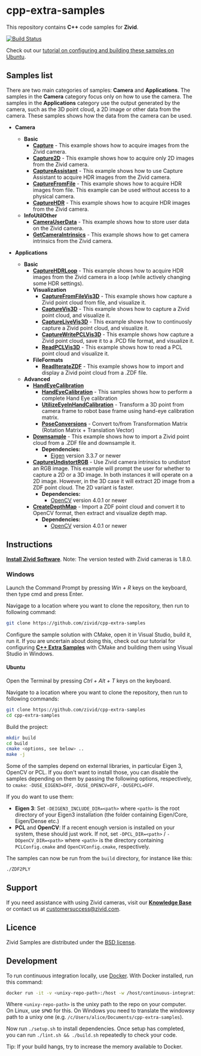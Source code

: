 # cpp-extra-samples

This repository contains  **C++** code samples for **Zivid**.

[![Build Status][ci-badge]][ci-url]

Check out our [tutorial on configuring and building these samples on Ubuntu](https://zivid.atlassian.net/wiki/spaces/ZividKB/pages/59441336/Configure+C+Samples+with+CMake+and+then+build+them+using+make+in+Ubuntu).

## Samples list

There are two main categories of samples: **Camera** and **Applications**. The samples in the **Camera** category focus only on how to use the camera. The samples in the **Applications** category use the output generated by the camera, such as the 3D point cloud, a 2D image or other data from the camera. These samples shows how the data from the camera can be used.

- **Camera**
  - **Basic**
    - [**Capture**][Capture-url] - This example shows how to acquire images from the Zivid camera.
    - [**Capture2D**][Capture2D-url] - This example shows how to acquire only 2D images from the Zivid camera.
    - [**CaptureAssistant**][CaptureAssistant-url] - This example shows how to use Capture Assistant to acquire HDR images from the Zivid camera.
    - [**CaptureFromFile**][CaptureFromFile-url] - This example shows how to acquire HDR images from file. This example can be used without access to a physical camera.
    - [**CaptureHDR**][CaptureHDR-url] - This example shows how to acquire HDR images from the Zivid camera.
  - **InfoUtilOther**
    - [**CameraUserData**][CameraUserData-url] - This example shows how to store user data on the Zivid camera.
    - [**GetCameraIntrinsics**][GetCameraIntrinsics-url] - This example shows how to get camera intrinsics from the Zivid camera.

- **Applications**
  - **Basic**
    - [**CaptureHDRLoop**][CaptureHDRLoop-url] - This example shows how to acquire HDR images from the Zivid camera in a loop (while actively changing some HDR settings).
    - **Visualization**
      - [**CaptureFromFileVis3D**][CaptureFromFileVis3D-url] - This example shows how capture a Zivid point cloud from file, and visualize it.
      - [**CaptureVis3D**][CaptureVis3D-url] - This example shows how to capture a Zivid point cloud, and visualize it.
      - [**CaptureLiveVis3D**][CaptureLiveVis3D-url] - This example shows how to continuosly capture a Zivid point cloud, and visualize it.
      - [**CaptureWritePCLVis3D**][CaptureWritePCLVis3D-url] - This example shows how capture a Zivid point cloud, save it to a .PCD file format, and visualize it.
      - [**ReadPCLVis3D**][ReadPCLVis3D-url] - This example shows how to read a PCL point cloud and visualize it.
    - **FileFormats**
      - [**ReadIterateZDF**][ReadIterateZDF-url] - This example shows how to import and display a Zivid point cloud from a .ZDF file.
  - **Advanced**
    - [**HandEyeCalibration**][HandEyeCalibration-url]
      - [**HandEyeCalibration**][HandEyeCalibrationSample-url] - This samples shows how to perform a complete Hand Eye calibration
      - [**UtilizeEyeInHandCalibration**][UtilizeEyeInHandCalibration-url] - Transform a 3D point from camera frame to robot base frame using hand-eye calibration matrix.
      - [**PoseConversions**][PoseConversions-url] - Convert to/from Transformation Matrix (Rotation Matrix + Translation Vector)
    - [**Downsample**][Downsample-url]  - This example shows how to import a Zivid point cloud from a .ZDF file and downsample it.
      - **Dependencies:**
        - [Eigen](http://eigen.tuxfamily.org/) version 3.3.7 or newer
    - [**CaptureUndistortRGB**][CaptureUndistortRGB-url] - Use Zivid camera intrinsics to undistort an RGB image. This example will prompt the user for whether to capture a 2D or a 3D image. In both instances it will operate on a 2D image. However, in the 3D case it will extract 2D image from a ZDF point cloud. The 2D variant is faster.
      - **Dependencies:**
        - [OpenCV](https://opencv.org/) version 4.0.1 or newer
    - [**CreateDepthMap**][CreateDepthMap-url] - Import a ZDF point cloud and convert it to OpenCV format, then extract and visualize depth map.
      - **Dependencies:**
        - [OpenCV](https://opencv.org/) version 4.0.1 or newer

## Instructions

[**Install Zivid Software**](https://zivid.atlassian.net/wiki/spaces/ZividKB/pages/59080712/Zivid+Software+Installation).
Note: The version tested with Zivid cameras is 1.8.0.

### Windows

Launch the Command Prompt by pressing *Win + R* keys on the keyboard, then type cmd and press Enter.

Navigage to a location where you want to clone the repository, then run to following command:

```bash
git clone https://github.com/zivid/cpp-extra-samples
```

[comment]: <> (Choose a sample solution and configure it with CMake.)
[comment]: <> (Launch Visual Studio, open, build, and run the sample solution.)

Configure the sample solution with CMake, open it in Visual Studio, build it, run it. If you are uncertain about doing this, check out our tutorial for configuring [**C++ Extra Samples**](https://zivid.atlassian.net/wiki/spaces/ZividKB/pages/61472793/Configure+C+Extra+Samples+with+CMake+and+build+them+using+Visual+Studio+in+Windows) with CMake and building them using Visual Studio in Windows.

#### Ubuntu

Open the Terminal by pressing *Ctrl + Alt + T* keys on the keyboard.

Navigate to a location where you want to clone the repository, then run to following commands:

```bash
git clone https://github.com/zivid/cpp-extra-samples
cd cpp-extra-samples
```

Build the project:

```bash
mkdir build
cd build
cmake <options, see below> ..
make -j
```

Some of the samples depend on external libraries, in particular Eigen 3, OpenCV or PCL. If you don't want to install those, you can disable the samples depending on them by passing the following options, respectively, to `cmake`: `-DUSE_EIGEN3=OFF`, `-DUSE_OPENCV=OFF`, `-DUSEPCL=OFF`.

If you do want to use them:

- **Eigen 3**: Set `-DEIGEN3_INCLUDE_DIR=<path>` where `<path>` is the root directory of your Eigen3 installation (the folder containing Eigen/Core, Eigen/Dense etc.)
- **PCL** and **OpenCV**: If a recent enough version is installed on your system, these should just work. If not, set `-DPCL_DIR=<path>` / `-DOpenCV_DIR=<path>` where `<path>` is the directory containing `PCLConfig.cmake` and `OpenCVConfig.cmake`, respectively.

The samples can now be run from the `build` directory, for instance like this:

```bash
./ZDF2PLY
```

## Support

If you need assistance with using Zivid cameras, visit our [**Knowledge Base**](https://help.zivid.com/) or contact us at [customersuccess@zivid.com](mailto:customersuccess@zivid.com).

## Licence

Zivid Samples are distributed under the [BSD license](https://github.com/zivid/cpp-extra-samples/blob/master/LICENSE).

## Development

To run continuous integration locally, use [Docker](https://www.docker.com). With Docker installed, run this command:

```bash
docker run -it -v <unixy-repo-path>:/host -w /host/continuous-integration/linux ubuntu:18.04
```

Where `<unixy-repo-path>` is the unixy path to the repo on your computer. On Linux, use `$PWD` for this. On Windows you need to translate the windowsy path to a unixy one (e.g. `/c/Users/alice/Documents/cpp-extra-samples`).

Now run `./setup.sh` to install dependencies. Once setup has completed, you can run `./lint.sh && ./build.sh` repeatedly to check your code.

Tip: If your build hangs, try to increase the memory available to Docker.

[ci-badge]: https://img.shields.io/azure-devops/build/zivid-devops/5e76c4a5-26ad-4cbb-8ab5-b9588e1ed2b2/4
[ci-url]: https://dev.azure.com/zivid-devops/cpp-extra-samples/_build/latest?definitionId=4&branchName=master
[Capture-url]: https://github.com/zivid/cpp-extra-samples/tree/master/source/Camera/Basic/Capture/Capture.cpp
[Capture2D-url]: https://github.com/zivid/cpp-extra-samples/tree/master/source/Camera/Basic/Capture2D/Capture2D.cpp
[CaptureAssistant-url]: https://github.com/zivid/cpp-extra-samples/tree/master/source/Camera/Basic/CaptureAssistant/CaptureAssistant.cpp
[CaptureFromFile-url]: https://github.com/zivid/cpp-extra-samples/tree/master/source/Camera/Basic/CaptureFromFile/CaptureFromFile.cpp
[CaptureHDR-url]: https://github.com/zivid/cpp-extra-samples/tree/master/source/Camera/Basic/CaptureHDR/CaptureHDR.cpp
[CameraUserData-url]: https://github.com/zivid/cpp-extra-samples/tree/master/source/Camera/InfoUtilOther/CameraUserData/CameraUserData.cpp
[GetCameraIntrinsics-url]: https://github.com/zivid/cpp-extra-samples/tree/source/master/Camera/InfoUtilOther/GetCameraIntrinsics/GetCameraIntrinsics.cpp
[CaptureHDRLoop-url]: https://github.com/zivid/cpp-extra-samples/tree/master/source/Applications/Basic/Visualization/CaptureHDRLoop/CaptureHDRLoop.cpp
[CaptureFromFileVis3D-url]: https://github.com/zivid/cpp-extra-samples/blob/master/source/Applications/Basic/Visualization/CaptureFromFileVis3D/CaptureFromFileVis3D.cpp
[CaptureVis3D-url]: https://github.com/zivid/cpp-extra-samples/blob/master/source/Applications/Basic/Visualization/CaptureVis3D/CaptureVis3D.cpp
[CaptureLiveVis3D-url]: https://github.com/zivid/cpp-extra-samples/blob/master/source/Applications/Basic/Visualization/CaptureLiveVis3D/CaptureLiveVis3D.cpp
[CaptureWritePCLVis3D-url]: https://github.com/zivid/cpp-extra-samples/blob/master/source/Applications/Basic/Visualization/CaptureWritePCLVis3D/CaptureWritePCLVis3D.cpp
[ReadPCLVis3D-url]: https://github.com/zivid/cpp-extra-samples/blob/master/source/Applications/Basic/Visualization/ReadPCLVis3D/ReadPCLVis3D.cpp
[ReadIterateZDF-url]: https://github.com/zivid/cpp-extra-samples/tree/master/source/Applications/Basic/FileFormats/ReadIterateZDF/ReadIterateZDF.cpp
[HandEyeCalibration-url]: https://github.com/zivid/cpp-extra-samples/tree/master/source/Applications/Advanced/HandEyeCalibration
[HandEyeCalibrationSample-url]: https://github.com/zivid/cpp-extra-samples/tree/master/source/Applications/Advanced/HandEyeCalibration/HandEyeCalibration/HandEyeCalibration.cpp
[UtilizeEyeInHandCalibration-url]: https://github.com/zivid/cpp-extra-samples/blob/master/source/Applications/Advanced/HandEyeCalibration/UtilizeEyeInHandCalibration/UtilizeEyeInHandCalibration.cpp
[PoseConversions-url]: https://github.com/zivid/cpp-extra-samples/blob/master/source/Applications/Advanced/HandEyeCalibration/PoseConversions/PoseConversions.cpp
[Downsample-url]: https://github.com/zivid/cpp-extra-samples/tree/master/source/Applications/Advanced/Downsample/Downsample.cpp
[CaptureUndistortRGB-url]: https://github.com/zivid/cpp-extra-samples/blob/master/source/Applications/Advanced/CaptureUndistortRGB/CaptureUndistortRGB.cpp
[CreateDepthMap-url]: https://github.com/zivid/cpp-extra-samples/blob/master/source/Applications/Advanced/CreateDepthMap/CreateDepthMap.cpp
